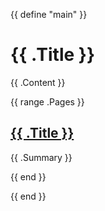 
{{ define "main" }}

<h1 class="center">{{ .Title }}</h1>

{{ .Content }}

{{ range .Pages }}
<article>

  <h2><a class="clear" href="{{ .URL }}">{{ .Title }}</a></h2>

  {{ .Summary }}

</article>
{{ end }}

{{ end }}
